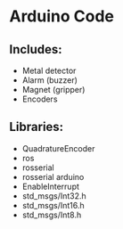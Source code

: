 # Arduino Code
## Includes:
  - Metal detector
  - Alarm (buzzer)
  - Magnet (gripper)
  - Encoders
## Libraries:
  - QuadratureEncoder
  - ros
  - rosserial
  - rosserial arduino
  - EnableInterrupt
  - std_msgs/Int32.h
  - std_msgs/Int16.h
  - std_msgs/Int8.h
